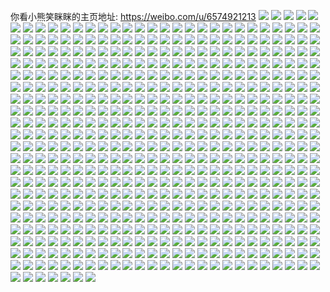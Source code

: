 你看小熊笑眯眯的主页地址: https://weibo.com/u/6574921213 
![](https://wx4.sinaimg.cn/mw2000/007aXHmlly1h9ios6ickrj30pq17cafs.jpg) 
![](https://wx4.sinaimg.cn/mw2000/007aXHmlly1h9ios61gdpj30p615mn27.jpg) 
![](https://wx4.sinaimg.cn/mw2000/007aXHmlly1h9ioso8ad9j30sg0sg119.jpg) 
![](https://wx4.sinaimg.cn/mw2000/007aXHmlly1h9iosog01ij30lc0r0wj7.jpg) 
![](https://wx4.sinaimg.cn/mw2000/007aXHmlly1h9ibv029nrj30zn0z1tp8.jpg) 
![](https://wx4.sinaimg.cn/mw2000/007aXHmlly1h9ibuzi1xuj30zn0z9183.jpg) 
![](https://wx4.sinaimg.cn/mw2000/007aXHmlly1h95zykny58j31400u0ti5.jpg) 
![](https://wx4.sinaimg.cn/mw2000/007aXHmlly1h95zylc5z3j31720u0gt4.jpg) 
![](https://wx4.sinaimg.cn/mw2000/007aXHmlly1h95zyjmnysj31400u0wlv.jpg) 
![](https://wx4.sinaimg.cn/mw2000/007aXHmlly1h95zym6pofj30u01midrf.jpg) 
![](https://wx4.sinaimg.cn/mw2000/007aXHmlly1h95zymo67tj30z20u0q7z.jpg) 
![](https://wx4.sinaimg.cn/mw2000/007aXHmlly1h95zzcb6j0j30u00tv79k.jpg) 
![](https://wx4.sinaimg.cn/mw2000/007aXHmlly1h9601nu5omj30u00q3n2r.jpg) 
![](https://wx4.sinaimg.cn/mw2000/007aXHmlly1h9601onui3j31400u0grf.jpg) 
![](https://wx4.sinaimg.cn/mw2000/007aXHmlly1h93oexvczpj30uq21jq8q.jpg) 
![](https://wx4.sinaimg.cn/mw2000/007aXHmlly1h93omd2robj30um1u4q9w.jpg) 
![](https://wx4.sinaimg.cn/mw2000/007aXHmlly1h93oey8jsoj30v11sp7ar.jpg) 
![](https://wx4.sinaimg.cn/mw2000/007aXHmlly1h93k9156kej30yl22uqlc.jpg) 
![](https://wx4.sinaimg.cn/mw2000/007aXHmlly1h93k91l0tcj30zo25617b.jpg) 
![](https://wx4.sinaimg.cn/mw2000/007aXHmlly1h93k90lfbdj30u01swtee.jpg) 
![](https://wx4.sinaimg.cn/mw2000/007aXHmlly1h918hlsirrj31z737kkjm.jpg) 
![](https://wx4.sinaimg.cn/mw2000/007aXHmlly1h918hwrf5xj325637kkjp.jpg) 
![](https://wx4.sinaimg.cn/mw2000/007aXHmlly1h918higvrsj32c0340x6p.jpg) 
![](https://wx4.sinaimg.cn/mw2000/007aXHmlly1h918kblq6lj30u0140dsm.jpg) 
![](https://wx4.sinaimg.cn/mw2000/007aXHmlly1h918immay9j31sw0u0gyk.jpg) 
![](https://wx4.sinaimg.cn/mw2000/007aXHmlly1h918kbxq4ej31sw0u011z.jpg) 
![](https://wx4.sinaimg.cn/mw2000/007aXHmlly1h918hpydykj30zo256hdu.jpg) 
![](https://wx4.sinaimg.cn/mw2000/007aXHmlly1h918hm6cpfj30zn0qkaft.jpg) 
![](https://wx4.sinaimg.cn/mw2000/007aXHmlly1h8yo2piu3hj30u00vjn3p.jpg) 
![](https://wx4.sinaimg.cn/mw2000/007aXHmlly1h8yo2osf6jj30u00u0q7f.jpg) 
![](https://wx4.sinaimg.cn/mw2000/007aXHmlly1h8xn39zq4kj30u01p1wkw.jpg) 
![](https://wx4.sinaimg.cn/mw2000/007aXHmlly1h8xn0r44r7j318237k7wh.jpg) 
![](https://wx4.sinaimg.cn/mw2000/007aXHmlly1h8xn0kfx0oj32by2byqv5.jpg) 
![](https://wx4.sinaimg.cn/mw2000/007aXHmlly1h8xn09e5afj32c0340qv8.jpg) 
![](https://wx4.sinaimg.cn/mw2000/007aXHmlly1h8xn0gwtarj33403401l6.jpg) 
![](https://wx4.sinaimg.cn/mw2000/007aXHmlly1h8xn216h2kj31400u0x4c.jpg) 
![](https://wx4.sinaimg.cn/mw2000/007aXHmlly1h8ud346n75j31sp36ce83.jpg) 
![](https://wx4.sinaimg.cn/mw2000/007aXHmlly1h8ucwzz3i5j32if2c0x6q.jpg) 
![](https://wx4.sinaimg.cn/mw2000/007aXHmlly1h8ucx0glhkj30j115htf7.jpg) 
![](https://wx4.sinaimg.cn/mw2000/007aXHmlly1h8ucww4mkfj320l1yykjl.jpg) 
![](https://wx4.sinaimg.cn/mw2000/007aXHmlly1h8ucwtzb1qj32c02gb4qq.jpg) 
![](https://wx4.sinaimg.cn/mw2000/007aXHmlly1h8ucx2eo15j31o916vhdu.jpg) 
![](https://wx4.sinaimg.cn/mw2000/007aXHmlly1h8ucx3mpr5j327u2iz7wi.jpg) 
![](https://wx4.sinaimg.cn/mw2000/007aXHmlly1h8ucx9yzorj32bz2bz4qr.jpg) 
![](https://wx4.sinaimg.cn/mw2000/007aXHmlly1h8ucx7dp1pj32am24v7wl.jpg) 
![](https://wx4.sinaimg.cn/mw2000/007aXHmlly1h8quqn7o2nj30v91phdi8.jpg) 
![](https://wx4.sinaimg.cn/mw2000/007aXHmlly1h8quqniyplj30uy1qk7as.jpg) 
![](https://wx4.sinaimg.cn/mw2000/007aXHmlly1h8inen46y3j32c0340u18.jpg) 
![](https://wx4.sinaimg.cn/mw2000/007aXHmlly1h8ineqx7hpj33402c07wm.jpg) 
![](https://wx4.sinaimg.cn/mw2000/007aXHmlly1h8inettu7ej32bx30oe85.jpg) 
![](https://wx4.sinaimg.cn/mw2000/007aXHmlly1h8ineuf4hkj30zn10n4ca.jpg) 
![](https://wx4.sinaimg.cn/mw2000/007aXHmlly1h8inf4fguej31m736cu0z.jpg) 
![](https://wx4.sinaimg.cn/mw2000/007aXHmlly1h8infcxb2jj31e836cqv8.jpg) 
![](https://wx4.sinaimg.cn/mw2000/007aXHmlly1h8infeg0toj32bz2fhb2a.jpg) 
![](https://wx4.sinaimg.cn/mw2000/007aXHmlly1h8inl3s9n2j31nx1wlnpd.jpg) 
![](https://wx4.sinaimg.cn/mw2000/007aXHmlly1h873vq4y4wj30u00yfgsh.jpg) 
![](https://wx4.sinaimg.cn/mw2000/007aXHmlly1h873vqjpx4j30u0140aff.jpg) 
![](https://wx4.sinaimg.cn/mw2000/007aXHmlly1h873vr3xncj31400u0dmo.jpg) 
![](https://wx4.sinaimg.cn/mw2000/007aXHmlly1h84wmrnjzej30s50tnwmt.jpg) 
![](https://wx4.sinaimg.cn/mw2000/007aXHmlly1h84wms7qn7j31o01o0wul.jpg) 
![](https://wx4.sinaimg.cn/mw2000/007aXHmlly1h84tu3mebgj316w36c4qp.jpg) 
![](https://wx4.sinaimg.cn/mw2000/007aXHmlly1h84sz3mmo6j333s1zskjn.jpg) 
![](https://wx4.sinaimg.cn/mw2000/007aXHmlly1h84tu4lh7bj31o0280x55.jpg) 
![](https://wx4.sinaimg.cn/mw2000/007aXHmlly1h84u9pf4mxj32c0346u11.jpg) 
![](https://wx4.sinaimg.cn/mw2000/007aXHmlly1h84u9t7pqmj32ky2bwhdw.jpg) 
![](https://wx4.sinaimg.cn/mw2000/007aXHmlly1h84u9udbo9j325t1fru0x.jpg) 
![](https://wx4.sinaimg.cn/mw2000/007aXHmlly1h84u9vff0qj31zs1ud7wi.jpg) 
![](https://wx4.sinaimg.cn/mw2000/007aXHmlly1h84u9x414pj32c0340kjn.jpg) 
![](https://wx4.sinaimg.cn/mw2000/007aXHmlly1h84ua3wkunj3340340u13.jpg) 
![](https://wx4.sinaimg.cn/mw2000/007aXHmlly1h806o9rtucj30u00z0aif.jpg) 
![](https://wx4.sinaimg.cn/mw2000/007aXHmlly1h806rjyv21j30u0164k6g.jpg) 
![](https://wx4.sinaimg.cn/mw2000/007aXHmlly1h8073uovayj31160u0af8.jpg) 
![](https://wx4.sinaimg.cn/mw2000/007aXHmlly1h807qtml7tj31400u0dog.jpg) 
![](https://wx4.sinaimg.cn/mw2000/007aXHmlly1h807rifr43j30u00udjyy.jpg) 
![](https://wx4.sinaimg.cn/mw2000/007aXHmlly1h7z4dygnw4j30u03r8b29.jpg) 
![](https://wx4.sinaimg.cn/mw2000/007aXHmlly1h7z4e0cnj8j30lc0sgn0c.jpg) 
![](https://wx4.sinaimg.cn/mw2000/007aXHmlly1h7ykxtog1gj30u011tjvc.jpg) 
![](https://wx4.sinaimg.cn/mw2000/007aXHmlly1h7ykxsdmkmj30u00woq5r.jpg) 
![](https://wx4.sinaimg.cn/mw2000/007aXHmlly1h7ykxt2z00j30u014lgqj.jpg) 
![](https://wx4.sinaimg.cn/mw2000/007aXHmlly1h7pos5eirhj32uu1wrqv5.jpg) 
![](https://wx4.sinaimg.cn/mw2000/007aXHmlly1h7pos4omk5j32t027mb2a.jpg) 
![](https://wx4.sinaimg.cn/mw2000/007aXHmlly1h7nn2fwm68j33402c0u0z.jpg) 
![](https://wx4.sinaimg.cn/mw2000/007aXHmlly1h7nmsbu0whj32bz1rse81.jpg) 
![](https://wx4.sinaimg.cn/mw2000/007aXHmlly1h7nmsecivfj330l251qv7.jpg) 
![](https://wx4.sinaimg.cn/mw2000/007aXHmlly1h7nmyory4tj30yp0u0n84.jpg) 
![](https://wx4.sinaimg.cn/mw2000/007aXHmlly1h7nmxjgnouj313z0r3dng.jpg) 
![](https://wx4.sinaimg.cn/mw2000/007aXHmlly1h7lyw8f4nkj30s20b8tbw.jpg) 
![](https://wx4.sinaimg.cn/mw2000/007aXHmlly1h7l5l7hxwdj30uk4mckjn.jpg) 
![](https://wx4.sinaimg.cn/mw2000/007aXHmlly1h7l5l0j2yuj30uk5t9u10.jpg) 
![](https://wx4.sinaimg.cn/mw2000/007aXHmlly1h7l5kqgpu4j30uk54s1l0.jpg) 
![](https://wx4.sinaimg.cn/mw2000/007aXHmlly1h7l5lp7k21j30uk3oge82.jpg) 
![](https://wx4.sinaimg.cn/mw2000/007aXHmlly1h7l5ltkv56j31ev36cx6p.jpg) 
![](https://wx4.sinaimg.cn/mw2000/007aXHmlly1h7l5lytrqej319k36cb2a.jpg) 
![](https://wx4.sinaimg.cn/mw2000/007aXHmlly1h7l5ljw219j30uk63de86.jpg) 
![](https://wx4.sinaimg.cn/mw2000/007aXHmlly1h7f2mhj5u6j32ds1sce81.jpg) 
![](https://wx4.sinaimg.cn/mw2000/007aXHmlly1h7f2e42450j30xc23c45g.jpg) 
![](https://wx4.sinaimg.cn/mw2000/007aXHmlly1h7f2eask47j30uk4eykc8.jpg) 
![](https://wx4.sinaimg.cn/mw2000/007aXHmlly1h7f2eg64kaj30uk3rstqz.jpg) 
![](https://wx4.sinaimg.cn/mw2000/007aXHmlly1h7f2ejs8o3j30xc343q8t.jpg) 
![](https://wx4.sinaimg.cn/mw2000/007aXHmlly1h7f2eo769wj30uk3smdoq.jpg) 
![](https://wx4.sinaimg.cn/mw2000/007aXHmlly1h7f2eqaa9hj315o1cpjuy.jpg) 
![](https://wx4.sinaimg.cn/mw2000/007aXHmlly1h7f2eucwlxj30xc37z43d.jpg) 
![](https://wx4.sinaimg.cn/mw2000/007aXHmlly1h7f2evr0uqj30u010r40m.jpg) 
![](https://wx4.sinaimg.cn/mw2000/007aXHmlly1h7f2euqxq4j30c809q3ze.jpg) 
![](https://wx4.sinaimg.cn/mw2000/007aXHmlly1h78khmwn9zj30rt11unhi.jpg) 
![](https://wx4.sinaimg.cn/mw2000/007aXHmlly1h78kh59tuij30rt27hhdt.jpg) 
![](https://wx4.sinaimg.cn/mw2000/007aXHmlly1h78kh9u4kzj30xc2eztpj.jpg) 
![](https://wx4.sinaimg.cn/mw2000/007aXHmlly1h78khexzdzj30uk44sjz9.jpg) 
![](https://wx4.sinaimg.cn/mw2000/007aXHmlly1h78khkex1tj30uk44otlu.jpg) 
![](https://wx4.sinaimg.cn/mw2000/007aXHmlly1h78khlrkyij30rt25f1kx.jpg) 
![](https://wx4.sinaimg.cn/mw2000/007aXHmlly1h78khngqjbj30rt1p5whs.jpg) 
![](https://wx4.sinaimg.cn/mw2000/007aXHmlly1h78kh5t3e3j30zk0ugdl6.jpg) 
![](https://wx4.sinaimg.cn/mw2000/007aXHmlly1h6wc6it17qj30wg0j647g.jpg) 
![](https://wx4.sinaimg.cn/mw2000/007aXHmlly1h6wc6jbdzhj31pu1pu1kx.jpg) 
![](https://wx4.sinaimg.cn/mw2000/007aXHmlly1h6wc6kee0qj32vf2riu0y.jpg) 
![](https://wx4.sinaimg.cn/mw2000/007aXHmlly1h6wc6lssa0j32xi2xix6q.jpg) 
![](https://wx4.sinaimg.cn/mw2000/007aXHmlly1h6wc6mygkqj32bz2nynpe.jpg) 
![](https://wx4.sinaimg.cn/mw2000/007aXHmlly1h6wc6nevepj31sp1s77kd.jpg) 
![](https://wx4.sinaimg.cn/mw2000/007aXHmlly1h6wc6nxsmij32c02cde81.jpg) 
![](https://wx4.sinaimg.cn/mw2000/007aXHmlly1h6wc6r8th0j334032o4qq.jpg) 
![](https://wx4.sinaimg.cn/mw2000/007aXHmlly1h6wc6rrn0cj31380zs145.jpg) 
![](https://wx4.sinaimg.cn/mw2000/007aXHmlly1h6wc6sq5m8j3340340npe.jpg) 
![](https://wx4.sinaimg.cn/mw2000/007aXHmlly1h6wc6tt7zyj30sg0jgwhr.jpg) 
![](https://wx4.sinaimg.cn/mw2000/007aXHmlly1h6wc6wshemj30u00mo14x.jpg) 
![](https://wx4.sinaimg.cn/mw2000/007aXHmlly1h6hggdw70hj316q0zk46o.jpg) 
![](https://wx4.sinaimg.cn/mw2000/007aXHmlly1h6hggebercj32151x7h3q.jpg) 
![](https://wx4.sinaimg.cn/mw2000/007aXHmlly1h6hggeqr7sj30wi0u1dmw.jpg) 
![](https://wx4.sinaimg.cn/mw2000/007aXHmlly1h6dyvqhmi9j30u011i45x.jpg) 
![](https://wx4.sinaimg.cn/mw2000/007aXHmlly1h6dyvqsnkaj30tr0uxdii.jpg) 
![](https://wx4.sinaimg.cn/mw2000/007aXHmlly1h6as9h180ej32c02c0e82.jpg) 
![](https://wx4.sinaimg.cn/mw2000/007aXHmlly1h6as9fi3haj31aj0zj19f.jpg) 
![](https://wx4.sinaimg.cn/mw2000/007aXHmlly1h6as9cx8xtj32c02c01ky.jpg) 
![](https://wx4.sinaimg.cn/mw2000/007aXHmlly1h62s0thlcxj30sg0nw74r.jpg) 
![](https://wx4.sinaimg.cn/mw2000/007aXHmlly1h62s0tv80oj30i50i5wl1.jpg) 
![](https://wx4.sinaimg.cn/mw2000/007aXHmlly1h62s0u5p7lj30lm0hqaaa.jpg) 
![](https://wx4.sinaimg.cn/mw2000/007aXHmlly1h62s0uh7a2j30jy0hrgon.jpg) 
![](https://wx4.sinaimg.cn/mw2000/007aXHmlly1h62s0t6iwlj30g10gaq3b.jpg) 
![](https://wx4.sinaimg.cn/mw2000/007aXHmlly1h62s0uwbuvj30l30i3aa8.jpg) 
![](https://wx4.sinaimg.cn/mw2000/007aXHmlly1h61uuj1ux0j30wi0howqs.jpg) 
![](https://wx4.sinaimg.cn/mw2000/007aXHmlly1h61uundr23j32c0340b2b.jpg) 
![](https://wx4.sinaimg.cn/mw2000/007aXHmlly1h61uuq6n5yj33402c0x6q.jpg) 
![](https://wx4.sinaimg.cn/mw2000/007aXHmlly1h61uus6b0uj32c02c0x6p.jpg) 
![](https://wx4.sinaimg.cn/mw2000/007aXHmlly1h61uy0qhysj30u0140dga.jpg) 
![](https://wx4.sinaimg.cn/mw2000/007aXHmlly1h61uuwfhg4j32uv1xbnpf.jpg) 
![](https://wx4.sinaimg.cn/mw2000/007aXHmlly1h61uv2g823j32c02c0x6r.jpg) 
![](https://wx4.sinaimg.cn/mw2000/007aXHmlly1h61uwfx0udj30ts0u2jrz.jpg) 
![](https://wx4.sinaimg.cn/mw2000/007aXHmlly1h61uucz3lij32c02c0e84.jpg) 
![](https://wx4.sinaimg.cn/mw2000/007aXHmlly1h61uwe8cfej32c02c0e84.jpg) 
![](https://wx4.sinaimg.cn/mw2000/007aXHmlly1h61uv99sikj32c02c0u0x.jpg) 
![](https://wx4.sinaimg.cn/mw2000/007aXHmlly1h5tmmwq5vrj33402cue85.jpg) 
![](https://wx4.sinaimg.cn/mw2000/007aXHmlly1h5tmmmwoxxj334033wu0z.jpg) 
![](https://wx4.sinaimg.cn/mw2000/007aXHmlly1h5tmnjk45qj30u01sxqed.jpg) 
![](https://wx4.sinaimg.cn/mw2000/007aXHmlly1h5tmmjwjyhj32c0340b2b.jpg) 
![](https://wx4.sinaimg.cn/mw2000/007aXHmlly1h5tmnfs0w6j31y623me81.jpg) 
![](https://wx4.sinaimg.cn/mw2000/007aXHmlly1h5tmng7ikzj30to0rc463.jpg) 
![](https://wx4.sinaimg.cn/mw2000/007aXHmlly1h5tmokdp2ij32c02c07wi.jpg) 
![](https://wx4.sinaimg.cn/mw2000/007aXHmlly1h5tmoita9aj327z2a1npd.jpg) 
![](https://wx4.sinaimg.cn/mw2000/007aXHmlly1h5tmol3sfhj31ul1jd1kx.jpg) 
![](https://wx4.sinaimg.cn/mw2000/007aXHmlly1h5sn1bhmguj32ej2b6npd.jpg) 
![](https://wx4.sinaimg.cn/mw2000/007aXHmlly1h5sn1hm3mbj31si1wc7wh.jpg) 
![](https://wx4.sinaimg.cn/mw2000/007aXHmlly1h5sn1uemfwj32kv2da4qq.jpg) 
![](https://wx4.sinaimg.cn/mw2000/007aXHmlly1h5sn1wfoznj31en1ggkaz.jpg) 
![](https://wx4.sinaimg.cn/mw2000/007aXHmlly1h5qq9bli21j30sg0mn126.jpg) 
![](https://wx4.sinaimg.cn/mw2000/007aXHmlly1h5qq9eg78bj335s2dckjn.jpg) 
![](https://wx4.sinaimg.cn/mw2000/007aXHmlly1h5qq9h6eqqj335s2dc4qs.jpg) 
![](https://wx4.sinaimg.cn/mw2000/007aXHmlly1h5qq9jvk5zj335s2dax6r.jpg) 
![](https://wx4.sinaimg.cn/mw2000/007aXHmlly1h5qq9lw3lbj32o324zkjm.jpg) 
![](https://wx4.sinaimg.cn/mw2000/007aXHmlly1h5qq9mrvxmj30u00nlk3r.jpg) 
![](https://wx4.sinaimg.cn/mw2000/007aXHmlly1h5nvj8pxepj30u00u0113.jpg) 
![](https://wx4.sinaimg.cn/mw2000/007aXHmlly1h5nvj9mhzyj30u00u0tjj.jpg) 
![](https://wx4.sinaimg.cn/mw2000/007aXHmlly1h5nvjaz9uuj30u00u0n7i.jpg) 
![](https://wx4.sinaimg.cn/mw2000/007aXHmlly1h5nvjbqjvxj30u00u048s.jpg) 
![](https://wx4.sinaimg.cn/mw2000/007aXHmlly1h5nvjczfevj30u00ysk3h.jpg) 
![](https://wx4.sinaimg.cn/mw2000/007aXHmlly1h5nvjdwhbej30u00u0gux.jpg) 
![](https://wx4.sinaimg.cn/mw2000/007aXHmlly1h5nvjeyjblj30u010wdqz.jpg) 
![](https://wx4.sinaimg.cn/mw2000/007aXHmlly1h5nvk1few3j30u00u00zc.jpg) 
![](https://wx4.sinaimg.cn/mw2000/007aXHmlly1h5nvl3eptyj30tu0s2jzg.jpg) 
![](https://wx4.sinaimg.cn/mw2000/007aXHmlly1h5lnk5nkn2j31400u0k55.jpg) 
![](https://wx4.sinaimg.cn/mw2000/007aXHmlly1h5lnk6b6kfj30u013i45n.jpg) 
![](https://wx4.sinaimg.cn/mw2000/007aXHmlly1h5lnk614snj30u00u042p.jpg) 
![](https://wx4.sinaimg.cn/mw2000/007aXHmlly1h5lnk510h2j30u00u0gs8.jpg) 
![](https://wx4.sinaimg.cn/mw2000/007aXHmlly1h5lnk6w8pcj30u012cn3i.jpg) 
![](https://wx4.sinaimg.cn/mw2000/007aXHmlly1h5lnk5b6rqj31550u0q76.jpg) 
![](https://wx4.sinaimg.cn/mw2000/007aXHmlly1h5lnk8cdzjj30u00u0jue.jpg) 
![](https://wx4.sinaimg.cn/mw2000/007aXHmlly1h5lnnvrrekj30u00x6wl5.jpg) 
![](https://wx4.sinaimg.cn/mw2000/007aXHmlly1h5lnnw200fj30u00u0te1.jpg) 
![](https://wx4.sinaimg.cn/mw2000/007aXHmlly1h5ioncawm4j316o1b7nia.jpg) 
![](https://wx4.sinaimg.cn/mw2000/007aXHmlly1h50krkxfy9j30u00u0n0v.jpg) 
![](https://wx4.sinaimg.cn/mw2000/007aXHmlly1h50krkbj4ij30u00u045e.jpg) 
![](https://wx4.sinaimg.cn/mw2000/007aXHmlly1h50krjk4vcj30u00u0wma.jpg) 
![](https://wx4.sinaimg.cn/mw2000/007aXHmlly1h4tj7zbfazj30u01407ct.jpg) 
![](https://wx4.sinaimg.cn/mw2000/007aXHmlly1h4tj7wym54j30u0140497.jpg) 
![](https://wx4.sinaimg.cn/mw2000/007aXHmlly1h4tj7xm46yj31910u0150.jpg) 
![](https://wx4.sinaimg.cn/mw2000/007aXHmlly1h4tj7xwmwgj30u00v846n.jpg) 
![](https://wx4.sinaimg.cn/mw2000/007aXHmlly1h4tj7y64ydj30u00u0wj4.jpg) 
![](https://wx4.sinaimg.cn/mw2000/007aXHmlly1h4tj7yir1uj30u013y45b.jpg) 
![](https://wx4.sinaimg.cn/mw2000/007aXHmlly1h4tj7yy11kj30u00u00ye.jpg) 
![](https://wx4.sinaimg.cn/mw2000/007aXHmlly1h4tj806vnhj30u00u043f.jpg) 
![](https://wx4.sinaimg.cn/mw2000/007aXHmlly1h4aap0r3vsj33402c04qr.jpg) 
![](https://wx4.sinaimg.cn/mw2000/007aXHmlly1h4aaoobyz6j33402c0e82.jpg) 
![](https://wx4.sinaimg.cn/mw2000/007aXHmlly1h4aaoqhbtnj32c02x07wj.jpg) 
![](https://wx4.sinaimg.cn/mw2000/007aXHmlly1h4aaot8oh9j3340340x6r.jpg) 
![](https://wx4.sinaimg.cn/mw2000/007aXHmlly1h4aapgtdzmj33402c0npd.jpg) 
![](https://wx4.sinaimg.cn/mw2000/007aXHmlly1h4aapfqtzhj32c02c0kjm.jpg) 
![](https://wx4.sinaimg.cn/mw2000/007aXHmlly1h4aap41k5dj32dc35s7wj.jpg) 
![](https://wx4.sinaimg.cn/mw2000/007aXHmlly1h4aapci0zoj32iw2buu10.jpg) 
![](https://wx4.sinaimg.cn/mw2000/007aXHmlly1h45i47srl0j33402c01l0.jpg) 
![](https://wx4.sinaimg.cn/mw2000/007aXHmlly1h45i7i1wclj32801o0qv5.jpg) 
![](https://wx4.sinaimg.cn/mw2000/007aXHmlly1h40ggnrs8fj33402c0x6p.jpg) 
![](https://wx4.sinaimg.cn/mw2000/007aXHmlly1h40ggp2fusj32ko1umb29.jpg) 
![](https://wx4.sinaimg.cn/mw2000/007aXHmlly1h40ggm6wljj33402c07wi.jpg) 
![](https://wx4.sinaimg.cn/mw2000/007aXHmlly1h40gh3oq6qj310l0tx16m.jpg) 
![](https://wx4.sinaimg.cn/mw2000/007aXHmlly1h3xarxq2ccj32bp2c0u0y.jpg) 
![](https://wx4.sinaimg.cn/mw2000/007aXHmlly1h3xas00s53j33402c0kjl.jpg) 
![](https://wx4.sinaimg.cn/mw2000/007aXHmlly1h3xas0taoqj31951dlkd0.jpg) 
![](https://wx4.sinaimg.cn/mw2000/007aXHmlly1h3lbvfdotlj30uk6gvu0y.jpg) 
![](https://wx4.sinaimg.cn/mw2000/007aXHmlly1h3lbvjrm2bj30uk3z51ky.jpg) 
![](https://wx4.sinaimg.cn/mw2000/007aXHmlly1h3hb9iu2fej32br2wae83.jpg) 
![](https://wx4.sinaimg.cn/mw2000/007aXHmlly1h3hb9k978kj33402c0x6p.jpg) 
![](https://wx4.sinaimg.cn/mw2000/007aXHmlly1h3hb9tesxrj33402c0hdv.jpg) 
![](https://wx4.sinaimg.cn/mw2000/007aXHmlly1h3fxq4msyzj333z2bzhdu.jpg) 
![](https://wx4.sinaimg.cn/mw2000/007aXHmlly1h3fxq58auaj30wa0hn43b.jpg) 
![](https://wx4.sinaimg.cn/mw2000/007aXHmlly1h3b4qhtgtnj33402c07wj.jpg) 
![](https://wx4.sinaimg.cn/mw2000/007aXHmlly1h3b4r245pcj32801o0x6p.jpg) 
![](https://wx4.sinaimg.cn/mw2000/007aXHmlly1h3b4qjkibzj31ny27ye81.jpg) 
![](https://wx4.sinaimg.cn/mw2000/007aXHmlly1h3b4qyyt5vj310v0pf1br.jpg) 
![](https://wx4.sinaimg.cn/mw2000/007aXHmlly1h2w54efi2hj329l2hy1ky.jpg) 
![](https://wx4.sinaimg.cn/mw2000/007aXHmlly1h2w54sdwk6j335s23ukjn.jpg) 
![](https://wx4.sinaimg.cn/mw2000/007aXHmlly1h2u8takli0j30u01t04aa.jpg) 
![](https://wx4.sinaimg.cn/mw2000/007aXHmlly1h2u8tayj2qj31910u0tjd.jpg) 
![](https://wx4.sinaimg.cn/mw2000/007aXHmlly1h2u8t7szp9j319h0u07d9.jpg) 
![](https://wx4.sinaimg.cn/mw2000/007aXHmlly1h2u8t7ghntj31400u0dqv.jpg) 
![](https://wx4.sinaimg.cn/mw2000/007aXHmlly1h2u8t89jdcj30xk0u0k05.jpg) 
![](https://wx4.sinaimg.cn/mw2000/007aXHmlly1h2u8t90gcvj30u00zlk07.jpg) 
![](https://wx4.sinaimg.cn/mw2000/007aXHmlly1h2u8t8o70pj30u00z7k0t.jpg) 
![](https://wx4.sinaimg.cn/mw2000/007aXHmlly1h2u8t9kxz0j30u014010t.jpg) 
![](https://wx4.sinaimg.cn/mw2000/007aXHmlly1h2u8ta9etlj314r0u0guu.jpg) 
![](https://wx4.sinaimg.cn/mw2000/007aXHmlly1h2t2mjo54zj30u0140aej.jpg) 
![](https://wx4.sinaimg.cn/mw2000/007aXHmlly1h2qi99merdj31900u00x5.jpg) 
![](https://wx4.sinaimg.cn/mw2000/007aXHmlly1h2qi99cwncj31900u0tcy.jpg) 
![](https://wx4.sinaimg.cn/mw2000/007aXHmlly1h2qi806dkfj31910u0wl7.jpg) 
![](https://wx4.sinaimg.cn/mw2000/007aXHmlly1h2qi812dytj31910u0gsj.jpg) 
![](https://wx4.sinaimg.cn/mw2000/007aXHmlly1h2qi7zj5xmj31910u045q.jpg) 
![](https://wx4.sinaimg.cn/mw2000/007aXHmlly1h2qi82gzf2j31910u0wn9.jpg) 
![](https://wx4.sinaimg.cn/mw2000/007aXHmlly1h2qi8312dcj31910u07c1.jpg) 
![](https://wx4.sinaimg.cn/mw2000/007aXHmlly1h2p27f5l1mj30u01sxwqn.jpg) 
![](https://wx4.sinaimg.cn/mw2000/007aXHmlly1h2p1un9kdxj31910u0wjf.jpg) 
![](https://wx4.sinaimg.cn/mw2000/007aXHmlly1h2p1unoc7kj31910u0795.jpg) 
![](https://wx4.sinaimg.cn/mw2000/007aXHmlly1h2p1uo2hf6j31910u0zp9.jpg) 
![](https://wx4.sinaimg.cn/mw2000/007aXHmlly1h2p1uqio4nj31910u0aku.jpg) 
![](https://wx4.sinaimg.cn/mw2000/007aXHmlly1h2p1umdi5xj31910u0k4v.jpg) 
![](https://wx4.sinaimg.cn/mw2000/007aXHmlly1h2p1umwo0yj31910u0wq5.jpg) 
![](https://wx4.sinaimg.cn/mw2000/007aXHmlly1h2p1upnatjj31jx0u013b.jpg) 
![](https://wx4.sinaimg.cn/mw2000/007aXHmlly1h2ojfuqzx3j30pq13r7a9.jpg) 
![](https://wx4.sinaimg.cn/mw2000/007aXHmlly1h2n4wffz5sj31910u0n4n.jpg) 
![](https://wx4.sinaimg.cn/mw2000/007aXHmlly1h2n4wg7fotj31910u0qhg.jpg) 
![](https://wx4.sinaimg.cn/mw2000/007aXHmlly1h2n4wgqgp9j31400u0wqt.jpg) 
![](https://wx4.sinaimg.cn/mw2000/007aXHmlly1h2n4wh2oelj31910u0afs.jpg) 
![](https://wx4.sinaimg.cn/mw2000/007aXHmlly1h2n4whfy6cj31910u0tgf.jpg) 
![](https://wx4.sinaimg.cn/mw2000/007aXHmlly1h2mov58camj31910u0ak6.jpg) 
![](https://wx4.sinaimg.cn/mw2000/007aXHmlly1h2mot68k4rj30u00w3q8c.jpg) 
![](https://wx4.sinaimg.cn/mw2000/007aXHmlly1h2mot79h10j31910u0ti6.jpg) 
![](https://wx4.sinaimg.cn/mw2000/007aXHmlly1h2mot7p342j31400u0agx.jpg) 
![](https://wx4.sinaimg.cn/mw2000/007aXHmlly1h2mot8w9ltj31900u0jyt.jpg) 
![](https://wx4.sinaimg.cn/mw2000/007aXHmlly1h2ljhursrxj30xy0u0tei.jpg) 
![](https://wx4.sinaimg.cn/mw2000/007aXHmlly1h2knpd95wbj30u057jnpd.jpg) 
![](https://wx4.sinaimg.cn/mw2000/007aXHmlly1h2knpfl2v3j30u05spnpd.jpg) 
![](https://wx4.sinaimg.cn/mw2000/007aXHmlly1h2knpash1dj30u03rtqr9.jpg) 
![](https://wx4.sinaimg.cn/mw2000/007aXHmlly1h2knphekfxj30u05cje81.jpg) 
![](https://wx4.sinaimg.cn/mw2000/007aXHmlly1h2knpj7y6xj30u0641hdt.jpg) 
![](https://wx4.sinaimg.cn/mw2000/007aXHmlly1h2emn00k1pj30u053ohdt.jpg) 
![](https://wx4.sinaimg.cn/mw2000/007aXHmlly1h2emmuyh4xj30u036oaz4.jpg) 
![](https://wx4.sinaimg.cn/mw2000/007aXHmlly1h2emn40m9mj30u01tf47t.jpg) 
![](https://wx4.sinaimg.cn/mw2000/007aXHmlly1h2emn1tn1vj30u06g9x6p.jpg) 
![](https://wx4.sinaimg.cn/mw2000/007aXHmlly1h2emmtw53ej30u04ditym.jpg) 
![](https://wx4.sinaimg.cn/mw2000/007aXHmlly1h2emmwd816j30u071w7wi.jpg) 
![](https://wx4.sinaimg.cn/mw2000/007aXHmlly1h2emmxq97bj30u0466b29.jpg) 
![](https://wx4.sinaimg.cn/mw2000/007aXHmlly1h2emn354daj30u05u1x6p.jpg) 
![](https://wx4.sinaimg.cn/mw2000/007aXHmlly1h2emmqutbuj30u05cj1ky.jpg) 
![](https://wx4.sinaimg.cn/mw2000/007aXHmlly1h2emmsp83pj30u066jb2a.jpg) 
![](https://wx4.sinaimg.cn/mw2000/007aXHmlly1h294z1ij8yj31fv0u0aer.jpg) 
![](https://wx4.sinaimg.cn/mw2000/007aXHmlly1h294z1qrvgj30vs0u0ade.jpg) 
![](https://wx4.sinaimg.cn/mw2000/007aXHmlly1h294z20av7j30fa0fujso.jpg) 
![](https://wx4.sinaimg.cn/mw2000/007aXHmlly1h294z407zlj30u0140gtu.jpg) 
![](https://wx4.sinaimg.cn/mw2000/007aXHmlly1h2952lckosj30f70fmaaz.jpg) 
![](https://wx4.sinaimg.cn/mw2000/007aXHmlly1h24tkjzdbej30u00u046e.jpg) 
![](https://wx4.sinaimg.cn/mw2000/007aXHmlly1h24topowq3j31400u0ajp.jpg) 
![](https://wx4.sinaimg.cn/mw2000/007aXHmlly1h24tnblksvj30u00u0k16.jpg) 
![](https://wx4.sinaimg.cn/mw2000/007aXHmlly1h24tnaohh7j31400u0n5t.jpg) 
![](https://wx4.sinaimg.cn/mw2000/007aXHmlly1h24tstlzn6j31400u0qd0.jpg) 
![](https://wx4.sinaimg.cn/mw2000/007aXHmlly1h24toq7otvj30u00u0jxa.jpg) 
![](https://wx4.sinaimg.cn/mw2000/007aXHmlly1h1rqsvh6bxj30u0140dm8.jpg) 
![](https://wx4.sinaimg.cn/mw2000/007aXHmlly1h1rq8n0lk3j30u01h712u.jpg) 
![](https://wx4.sinaimg.cn/mw2000/007aXHmlly1h1rq8pgoy3j31hc0u0ahx.jpg) 
![](https://wx4.sinaimg.cn/mw2000/007aXHmlly1h1rq8ns5zrj30mj14142u.jpg) 
![](https://wx4.sinaimg.cn/mw2000/007aXHmlly1h1rq8q5a3rj30u01407b8.jpg) 
![](https://wx4.sinaimg.cn/mw2000/007aXHmlly1h1rq8lpod4j31400u0n4q.jpg) 
![](https://wx4.sinaimg.cn/mw2000/007aXHmlly1h1rf8b1580j30u0140qco.jpg) 
![](https://wx4.sinaimg.cn/mw2000/007aXHmlly1h1l7tvl8ykj30wi0lu79a.jpg) 
![](https://wx4.sinaimg.cn/mw2000/007aXHmlly1h1l7tw6yvoj30sg0j3gq0.jpg) 
![](https://wx4.sinaimg.cn/mw2000/007aXHmlly1h1kyslpe5fj32c0340x6s.jpg) 
![](https://wx4.sinaimg.cn/mw2000/007aXHmlly1h1kysrjf0ij33402c01kz.jpg) 
![](https://wx4.sinaimg.cn/mw2000/007aXHmlly1h1f41q7b0ej30ih045wfn.jpg) 
![](https://wx4.sinaimg.cn/mw2000/007aXHmlly1h0yyv1l72fj32801o04qs.jpg) 
![](https://wx4.sinaimg.cn/mw2000/007aXHmlly1h0yyv2fnrbj33402c04qq.jpg) 
![](https://wx4.sinaimg.cn/mw2000/007aXHmlly1h0yyv3ujn1j33403407wi.jpg) 
![](https://wx4.sinaimg.cn/mw2000/007aXHmlly1h0yyv5c876j32dc35s4qr.jpg) 
![](https://wx4.sinaimg.cn/mw2000/007aXHmlly1h0yyuxw0pzj33402c04qu.jpg) 
![](https://wx4.sinaimg.cn/mw2000/007aXHmlly1h0ok6zv9wcj31400u0jz4.jpg) 
![](https://wx4.sinaimg.cn/mw2000/007aXHmlly1h0ok7742ljj31400u0qe3.jpg) 
![](https://wx4.sinaimg.cn/mw2000/007aXHmlly1h0gfgr3yblj30uw113qfj.jpg) 
![](https://wx4.sinaimg.cn/mw2000/007aXHmlly1h0gfgrivsuj30wi0ykn5v.jpg) 
![](https://wx4.sinaimg.cn/mw2000/007aXHmlly1h0gfgs7hskj30wi12rtew.jpg) 
![](https://wx4.sinaimg.cn/mw2000/007aXHmlly1h0gfgq3tpcj30wi12ygxo.jpg) 
![](https://wx4.sinaimg.cn/mw2000/007aXHmlly1h0gfgsl1awj30wi13rqf6.jpg) 
![](https://wx4.sinaimg.cn/mw2000/007aXHmlly1h0gfdgf9z5j32sb1kk7wj.jpg) 
![](https://wx4.sinaimg.cn/mw2000/007aXHmlly1gzwygxygh1j30wi113tg7.jpg) 
![](https://wx4.sinaimg.cn/mw2000/007aXHmlly1gy3t3xqtw6j32c0340qv6.jpg) 
![](https://wx4.sinaimg.cn/mw2000/007aXHmlly1gxzb55u0dij30u00fiq4g.jpg) 
![](https://wx4.sinaimg.cn/mw2000/007aXHmlly1gxa5v9wm0jj31400u0k3v.jpg) 
![](https://wx4.sinaimg.cn/mw2000/007aXHmlly1gxa5vat2b9j31260qxn50.jpg) 
![](https://wx4.sinaimg.cn/mw2000/007aXHmlly1gxa5vc18foj30u0166do3.jpg) 
![](https://wx4.sinaimg.cn/mw2000/007aXHmlly1gxa5vczue5j31400u07g2.jpg) 
![](https://wx4.sinaimg.cn/mw2000/007aXHmlly1gxa5v7dlrgj30u0140n6u.jpg) 
![](https://wx4.sinaimg.cn/mw2000/007aXHmlly1gxa5vfbwh6j31400u0wq8.jpg) 
![](https://wx4.sinaimg.cn/mw2000/007aXHmlly1gxa5vg22q3j30vi0u0agw.jpg) 
![](https://wx4.sinaimg.cn/mw2000/007aXHmlly1gxa5vibr1lj30u0140gu9.jpg) 
![](https://wx4.sinaimg.cn/mw2000/007aXHmlly1gxa5yffms8j30u01407av.jpg) 
![](https://wx4.sinaimg.cn/mw2000/007aXHmlly1gxa5yn9ch7j30u05m7kjl.jpg) 
![](https://wx4.sinaimg.cn/mw2000/007aXHmlly1gxa5ypqrmhj30u036e1i6.jpg) 
![](https://wx4.sinaimg.cn/mw2000/007aXHmlly1gx2a1fk5clj30u0140th6.jpg) 
![](https://wx4.sinaimg.cn/mw2000/007aXHmlly1gx2a1eunp9j31400u0alg.jpg) 
![](https://wx4.sinaimg.cn/mw2000/007aXHmlly1gx2a881yd6j31400u0woh.jpg) 
![](https://wx4.sinaimg.cn/mw2000/007aXHmlly1gx2a8a1u4ej31400u0dqt.jpg) 
![](https://wx4.sinaimg.cn/mw2000/007aXHmlly1gx2a8b133xj30u014079i.jpg) 
![](https://wx4.sinaimg.cn/mw2000/007aXHmlly1gx2a8pdh90j31400u0dnv.jpg) 
![](https://wx4.sinaimg.cn/mw2000/007aXHmlly1gx2a8byvhaj30u0140dss.jpg) 
![](https://wx4.sinaimg.cn/mw2000/007aXHmlly1gx2a8clyprj30u0140n7h.jpg) 
![](https://wx4.sinaimg.cn/mw2000/007aXHmlly1gx2a8d07mtj31400u0wod.jpg) 
![](https://wx4.sinaimg.cn/mw2000/007aXHmlly1gx2a8dlpa8j31400u011j.jpg) 
![](https://wx4.sinaimg.cn/mw2000/007aXHmlly1gx2a8e4nuyj31400u049h.jpg) 
![](https://wx4.sinaimg.cn/mw2000/007aXHmlly1gx2a8otsaij31400u0dqw.jpg) 
![](https://wx4.sinaimg.cn/mw2000/007aXHmlly1gx2a8ep5u7j31400u07h0.jpg) 
![](https://wx4.sinaimg.cn/mw2000/007aXHmlly1gx2a8f6m7kj31400u0474.jpg) 
![](https://wx4.sinaimg.cn/mw2000/007aXHmlly1gx2a8fpgg5j31400u0dpg.jpg) 
![](https://wx4.sinaimg.cn/mw2000/007aXHmlly1gx2aaimbilj30u00u0dnb.jpg) 
![](https://wx4.sinaimg.cn/mw2000/007aXHmlly1gx2aaj8527j31400u07ft.jpg) 
![](https://wx4.sinaimg.cn/mw2000/007aXHmlly1gx2aajxy5oj31400u014a.jpg) 
![](https://wx4.sinaimg.cn/mw2000/007aXHmlly1gw9rf6qm6cj30ur0u0jwd.jpg) 
![](https://wx4.sinaimg.cn/mw2000/007aXHmlly1gw9rdrli7qj31400u0aha.jpg) 
![](https://wx4.sinaimg.cn/mw2000/007aXHmlly1gw8s8f9df5j30kw11pgq8.jpg) 
![](https://wx4.sinaimg.cn/mw2000/007aXHmlly1gw8s8c90swj31a80u0ncu.jpg) 
![](https://wx4.sinaimg.cn/mw2000/007aXHmlly1gw8s8biq6uj30m7155gpy.jpg) 
![](https://wx4.sinaimg.cn/mw2000/007aXHmlly1gw8s89rsp0j30u0140thf.jpg) 
![](https://wx4.sinaimg.cn/mw2000/007aXHmlly1gw8s8b6iwkj31400u014b.jpg) 
![](https://wx4.sinaimg.cn/mw2000/007aXHmlly1gw8s8dd2j2j31400u0dn7.jpg) 
![](https://wx4.sinaimg.cn/mw2000/007aXHmlly1gw8s8dvu6gj31210u0gub.jpg) 
![](https://wx4.sinaimg.cn/mw2000/007aXHmlly1gw9re3b1itj31400u0gs1.jpg) 
![](https://wx4.sinaimg.cn/mw2000/007aXHmlly1gw9rf79el5j31400u0n59.jpg) 
![](https://wx4.sinaimg.cn/mw2000/007aXHmlly1gw8s8eo8w7j30u014018v.jpg) 
![](https://wx4.sinaimg.cn/mw2000/007aXHmlly1gvrjncfgn0j61o0280npd02.jpg) 
![](https://wx4.sinaimg.cn/mw2000/007aXHmlly1gvrjne97v2j62c03401ky02.jpg) 
![](https://wx4.sinaimg.cn/mw2000/007aXHmlly1gvrjnacjsoj60we16k7ev02.jpg) 
![](https://wx4.sinaimg.cn/mw2000/007aXHmlly1gvrj7rs9epj63402c0npg02.jpg) 
![](https://wx4.sinaimg.cn/mw2000/007aXHmlly1gvrj77y9dxj62c0340x6p02.jpg) 
![](https://wx4.sinaimg.cn/mw2000/007aXHmlly1gvrj7c6c0bj62c0340e8302.jpg) 
![](https://wx4.sinaimg.cn/mw2000/007aXHmlly1gvrj7dsbiwj63402c0b2a02.jpg) 
![](https://wx4.sinaimg.cn/mw2000/007aXHmlly1gvrj7otohuj62c128q7wi02.jpg) 
![](https://wx4.sinaimg.cn/mw2000/007aXHmlly1gvrj7hca6ej63402c0qv802.jpg) 
![](https://wx4.sinaimg.cn/mw2000/007aXHmlly1gvrj7k7guyj63402c0hdv02.jpg) 
![](https://wx4.sinaimg.cn/mw2000/007aXHmlly1gvrj7n07g5j63402c0e8202.jpg) 
![](https://wx4.sinaimg.cn/mw2000/007aXHmlly1gvrj8d6szej62c03404qq02.jpg) 
![](https://wx4.sinaimg.cn/mw2000/007aXHmlly1gvrj8b2urnj63402c0qv702.jpg) 
![](https://wx4.sinaimg.cn/mw2000/007aXHmlly1gvp4r8w957j61sc2ds4qq02.jpg) 
![](https://wx4.sinaimg.cn/mw2000/007aXHmlly1gvp4raj9tnj61sc2ds1ky02.jpg) 
![](https://wx4.sinaimg.cn/mw2000/007aXHmlly1gvkaxtodjjj62c03407wj02.jpg) 
![](https://wx4.sinaimg.cn/mw2000/007aXHmlly1gvkaxx3gjpj63402c0e8302.jpg) 
![](https://wx4.sinaimg.cn/mw2000/007aXHmlly1gvkaxzkhwcj63402c0npe02.jpg) 
![](https://wx4.sinaimg.cn/mw2000/007aXHmlly1gvipz3ng45j33402c0x6q.jpg) 
![](https://wx4.sinaimg.cn/mw2000/007aXHmlly1gvipz756u8j33402c0u0y.jpg) 
![](https://wx4.sinaimg.cn/mw2000/007aXHmlly1gvipzbfzygj63402c04qr02.jpg) 
![](https://wx4.sinaimg.cn/mw2000/007aXHmlly1gvg12d7c7oj62c0340qv602.jpg) 
![](https://wx4.sinaimg.cn/mw2000/007aXHmlly1gvg122jimoj63402c0hdu02.jpg) 
![](https://wx4.sinaimg.cn/mw2000/007aXHmlly1gvek141ve5j61kl2c0k4w02.jpg) 
![](https://wx4.sinaimg.cn/mw2000/007aXHmlly1gvchp4xpvdj62c0340u0y02.jpg) 
![](https://wx4.sinaimg.cn/mw2000/007aXHmlly1gvchb1tvykj62c0340kjm02.jpg) 
![](https://wx4.sinaimg.cn/mw2000/007aXHmlly1gvchb6meolj62c0340b2d02.jpg) 
![](https://wx4.sinaimg.cn/mw2000/007aXHmlly1gvchb757m8j611w0qc79q02.jpg) 
![](https://wx4.sinaimg.cn/mw2000/007aXHmlly1gvchb7g1jsj60wi1d442602.jpg) 
![](https://wx4.sinaimg.cn/mw2000/007aXHmlly1gvchb7uxn2j60ku0rsq6702.jpg) 
![](https://wx4.sinaimg.cn/mw2000/007aXHmlly1gvchb871ubj60ku0rsq6602.jpg) 
![](https://wx4.sinaimg.cn/mw2000/007aXHmlly1gvchb9we91j62c03401ky02.jpg) 
![](https://wx4.sinaimg.cn/mw2000/007aXHmlly1gvchbe18mnj63402c07wl02.jpg) 
![](https://wx4.sinaimg.cn/mw2000/007aXHmlly1gvchbh80p3j63402c07wj02.jpg) 
![](https://wx4.sinaimg.cn/mw2000/007aXHmlly1gvchh2bwevj62c0340npf02.jpg) 
![](https://wx4.sinaimg.cn/mw2000/007aXHmlly1gvchh4ftbbj62c0340e8202.jpg) 
![](https://wx4.sinaimg.cn/mw2000/007aXHmlly1gvchh7072aj63402c0x6q02.jpg) 
![](https://wx4.sinaimg.cn/mw2000/007aXHmlly1gvchhaj19ej60tu13uk7802.jpg) 
![](https://wx4.sinaimg.cn/mw2000/007aXHmlly1gvchhcjo2dj63402c04qr02.jpg) 
![](https://wx4.sinaimg.cn/mw2000/007aXHmlly1gvchhekq8qj62c0340u0x02.jpg) 
![](https://wx4.sinaimg.cn/mw2000/007aXHmlly1gvchgyhd5uj63402c0u0y02.jpg) 
![](https://wx4.sinaimg.cn/mw2000/007aXHmlly1gvchh9gwu2j62c0340kjl02.jpg) 
![](https://wx4.sinaimg.cn/mw2000/007aXHmlly1gvb5gd79nij63402c0u0z02.jpg) 
![](https://wx4.sinaimg.cn/mw2000/007aXHmlly1gv93gkatzjj60u01sx7fc02.jpg) 
![](https://wx4.sinaimg.cn/mw2000/007aXHmlly1gv934aqgjlj60u01sx7dy02.jpg) 
![](https://wx4.sinaimg.cn/mw2000/007aXHmlly1gv2ec7cxpaj30wi1yc7ph.jpg) 
![](https://wx4.sinaimg.cn/mw2000/007aXHmlly1gv0sn4ogzfj60wi10mac602.jpg) 
![](https://wx4.sinaimg.cn/mw2000/007aXHmlly1gv0sn4yxy7j61400u0al602.jpg) 
![](https://wx4.sinaimg.cn/mw2000/007aXHmlly1gv0sn492nwj63402c0hdw02.jpg) 
![](https://wx4.sinaimg.cn/mw2000/007aXHmlly1gv0sn5i2jjj60w30zcn2z02.jpg) 
![](https://wx4.sinaimg.cn/mw2000/007aXHmlly1gv0soq4adaj62c03407wj02.jpg) 
![](https://wx4.sinaimg.cn/mw2000/007aXHmlly1gv0soncrfyj63402c0b2b02.jpg) 
![](https://wx4.sinaimg.cn/mw2000/007aXHmlly1gutwhp73rcj63402c0u0y02.jpg) 
![](https://wx4.sinaimg.cn/mw2000/007aXHmlly1gutwhrukt0j63402c0x6q02.jpg) 
![](https://wx4.sinaimg.cn/mw2000/007aXHmlly1gutwhup3quj62c03427wj02.jpg) 
![](https://wx4.sinaimg.cn/mw2000/007aXHmlly1gujfz2epycj63402c0b2b02.jpg) 
![](https://wx4.sinaimg.cn/mw2000/007aXHmlly1gujfz4covkj617f1s27wh02.jpg) 
![](https://wx4.sinaimg.cn/mw2000/007aXHmlly1gujfz687b8j62c0340npf02.jpg) 
![](https://wx4.sinaimg.cn/mw2000/007aXHmlly1gujfz7mn77j62c03401ky02.jpg) 
![](https://wx4.sinaimg.cn/mw2000/007aXHmlly1gujfz9oiqfj63402c0e8302.jpg) 
![](https://wx4.sinaimg.cn/mw2000/007aXHmlly1gujg2whvb1j62mp2c0e8202.jpg) 
![](https://wx4.sinaimg.cn/mw2000/007aXHmlly1gujg3mlpedj62c0340qv502.jpg) 
![](https://wx4.sinaimg.cn/mw2000/007aXHmlly1gujg2ui8csj63402c0u0z02.jpg) 
![](https://wx4.sinaimg.cn/mw2000/007aXHmlly1gujd3mvs5rj62c03404qr02.jpg) 
![](https://wx4.sinaimg.cn/mw2000/007aXHmlly1gujd3nz01bj60wi0win2902.jpg) 
![](https://wx4.sinaimg.cn/mw2000/007aXHmlly1gujd3pa4u6j60wi1yc1dq02.jpg) 
![](https://wx4.sinaimg.cn/mw2000/007aXHmlly1gujd3pyfqjj60wi1ycdx502.jpg) 
![](https://wx4.sinaimg.cn/mw2000/007aXHmlly1gujd3rxeosj63402c04qr02.jpg) 
![](https://wx4.sinaimg.cn/mw2000/007aXHmlly1gujd3v8gcrj63402c0kjm02.jpg) 
![](https://wx4.sinaimg.cn/mw2000/007aXHmlly1gujd41ylo3j60nd0mun1302.jpg) 
![](https://wx4.sinaimg.cn/mw2000/007aXHmlly1gujd49ettbj63402c0b2b02.jpg) 
![](https://wx4.sinaimg.cn/mw2000/007aXHmlly1gujd4bwqbvj63402c0b2a02.jpg) 
![](https://wx4.sinaimg.cn/mw2000/007aXHmlly1gu4qzzuipwj63402c04qr02.jpg) 
![](https://wx4.sinaimg.cn/mw2000/007aXHmlly1gtldxb0zpmj60mb7pse8102.jpg) 
![](https://wx4.sinaimg.cn/mw2000/007aXHmlly1gthg1axxp7j63402c0e8202.jpg) 
![](https://wx4.sinaimg.cn/mw2000/007aXHmlly1gsy3j0m673j33402c04qr.jpg) 
![](https://wx4.sinaimg.cn/mw2000/007aXHmlly1gsy3j5293bj30y119dakt.jpg) 
![](https://wx4.sinaimg.cn/mw2000/007aXHmlly1gswyhje42gj32c03407wj.jpg) 
![](https://wx4.sinaimg.cn/mw2000/007aXHmlly1gspk9lhsl0j324j2wqx6p.jpg) 
![](https://wx4.sinaimg.cn/mw2000/007aXHmlly1gsmc4dg3ihj30mi0u0495.jpg) 
![](https://wx4.sinaimg.cn/mw2000/007aXHmlly1gsgkogqzrej30wi1yc7wk.jpg) 
![](https://wx4.sinaimg.cn/mw2000/007aXHmlly1gsgkplr6avj60u01sxhdt02.jpg) 
![](https://wx4.sinaimg.cn/mw2000/007aXHmlly1gs40gow9coj617w0ljgpd02.jpg) 
![](https://wx4.sinaimg.cn/mw2000/007aXHmlly1gs40gq6ix1j61530mrgq902.jpg) 
![](https://wx4.sinaimg.cn/mw2000/007aXHmlly1gs40grg5xej322n0umdr5.jpg) 
![](https://wx4.sinaimg.cn/mw2000/007aXHmlly1gs40gski09j32c0340e81.jpg) 
![](https://wx4.sinaimg.cn/mw2000/007aXHmlly1gs40gtni5ej312m1zo7gl.jpg) 
![](https://wx4.sinaimg.cn/mw2000/007aXHmlly1gs40hm7l1qj609q094wf602.jpg) 
![](https://wx4.sinaimg.cn/mw2000/007aXHmlly1grvdjt4tr0j33402c0q9p.jpg) 
![](https://wx4.sinaimg.cn/mw2000/007aXHmlly1grtkb0n5prj62801o07wh02.jpg) 
![](https://wx4.sinaimg.cn/mw2000/007aXHmlly1gr906k6xitj60oz0wqgr602.jpg) 
![](https://wx4.sinaimg.cn/mw2000/007aXHmlly1gr9067ji9qj30no15rwn3.jpg) 
![](https://wx4.sinaimg.cn/mw2000/007aXHmlly1gr90764xepj30pp1fdtgm.jpg) 
![](https://wx4.sinaimg.cn/mw2000/007aXHmlly1gr908ekesmj30p80xsq9c.jpg) 
![](https://wx4.sinaimg.cn/mw2000/007aXHmlly1gr908qc199j30pl0ta45z.jpg) 
![](https://wx4.sinaimg.cn/mw2000/007aXHmlly1gr56z90k5bj33402c0npe.jpg) 
![](https://wx4.sinaimg.cn/mw2000/007aXHmlly1gr56uy4oalj32c0340hdu.jpg) 
![](https://wx4.sinaimg.cn/mw2000/007aXHmlly1gr56v46wgoj32c03407wi.jpg) 
![](https://wx4.sinaimg.cn/mw2000/007aXHmlly1gr56vqa347j32c03404qr.jpg) 
![](https://wx4.sinaimg.cn/mw2000/007aXHmlly1gr56vadkw8j33402c01ky.jpg) 
![](https://wx4.sinaimg.cn/mw2000/007aXHmlly1gr56v1gfijj32c0340e83.jpg) 
![](https://wx4.sinaimg.cn/mw2000/007aXHmlly1gqyf81gsmlj30ia0t9k0c.jpg) 
![](https://wx4.sinaimg.cn/mw2000/007aXHmlly1gqyf1pfe2ij33402c0qv5.jpg) 
![](https://wx4.sinaimg.cn/mw2000/007aXHmlly1gqyf1l5n4mj33402c04qp.jpg) 
![](https://wx4.sinaimg.cn/mw2000/007aXHmlly1gqyf1s4m7pj33402c0b29.jpg) 
![](https://wx4.sinaimg.cn/mw2000/007aXHmlly1gqyf1v6azaj33402c0u0x.jpg) 
![](https://wx4.sinaimg.cn/mw2000/007aXHmlly1gqyf1xzzbjj33402c0e81.jpg) 
![](https://wx4.sinaimg.cn/mw2000/007aXHmlly1gqx550iixdj32c03407wj.jpg) 
![](https://wx4.sinaimg.cn/mw2000/007aXHmlly1gqts88yo84j32c0340x6q.jpg) 
![](https://wx4.sinaimg.cn/mw2000/007aXHmlly1gqoz2vun2fj30rs24eb29.jpg) 
![](https://wx4.sinaimg.cn/mw2000/007aXHmlly1gqoz2yu09rj322o341u0y.jpg) 
![](https://wx4.sinaimg.cn/mw2000/007aXHmlly1gqmmxu9g4vj31q30scu0x.jpg) 
![](https://wx4.sinaimg.cn/mw2000/007aXHmlly1gqmmv00m48j30u0140b29.jpg) 
![](https://wx4.sinaimg.cn/mw2000/007aXHmlly1gqmmv68l76j31nr1ta7wl.jpg) 
![](https://wx4.sinaimg.cn/mw2000/007aXHmlly1gqmmv9915dj32c03407wi.jpg) 
![](https://wx4.sinaimg.cn/mw2000/007aXHmlly1gqmmuyc2acj30p30zjtgh.jpg) 
![](https://wx4.sinaimg.cn/mw2000/007aXHmlly1gqmmvme0xzj33402c0qvd.jpg) 
![](https://wx4.sinaimg.cn/mw2000/007aXHmlly1gqmmvc74ygj317w0wxu0x.jpg) 
![](https://wx4.sinaimg.cn/mw2000/007aXHmlly1gqmmwxri1uj30w10nskhv.jpg) 
![](https://wx4.sinaimg.cn/mw2000/007aXHmlly1gqmmxfweynj30mi0prb0e.jpg) 
![](https://wx4.sinaimg.cn/mw2000/007aXHmlly1gqlgc0cne2j32bb3321ky.jpg) 
![](https://wx4.sinaimg.cn/mw2000/007aXHmlly1gqlgc7pi74j333z1kue89.jpg) 
![](https://wx4.sinaimg.cn/mw2000/007aXHmlly1h2b46ikc4cj31as0qowjp.jpg) 
![](https://wx4.sinaimg.cn/mw2000/007aXHmlly1gqcccc0adpj33402c0npd.jpg) 
![](https://wx4.sinaimg.cn/mw2000/007aXHmlly1gq8vk153lxj30wi1ycnpe.jpg) 
![](https://wx4.sinaimg.cn/mw2000/007aXHmlly1gq8vk09bb7j30rn07kjs9.jpg) 
![](https://wx4.sinaimg.cn/mw2000/007aXHmlly1gq8vk1fhplj30j60j6q48.jpg) 
![](https://wx4.sinaimg.cn/mw2000/007aXHmlly1gpu2jkrvwoj30rs6lykjn.jpg) 
![](https://wx4.sinaimg.cn/mw2000/007aXHmlly1gpu2j2i7vpj30rs4tm7wm.jpg) 
![](https://wx4.sinaimg.cn/mw2000/007aXHmlly1gpu2j8tc5hj30rs6jdnpf.jpg) 
![](https://wx4.sinaimg.cn/mw2000/007aXHmlly1gpu2jb2xwoj30tb17ljwk.jpg) 
![](https://wx4.sinaimg.cn/mw2000/007aXHmlly1gpu2w3rdx9j30rs62vu0y.jpg) 
![](https://wx4.sinaimg.cn/mw2000/007aXHmlly1gpu2jg2uu4j30rs3mchdt.jpg) 
![](https://wx4.sinaimg.cn/mw2000/007aXHmlly1gpu2jc8ealj30rs28y1kx.jpg) 
![](https://wx4.sinaimg.cn/mw2000/007aXHmlly1gpu2ixi1ahj30rs334hdt.jpg) 
![](https://wx4.sinaimg.cn/mw2000/007aXHmlly1gpu2jdidg0j30rs2afx5q.jpg) 
![](https://wx4.sinaimg.cn/mw2000/007aXHmlly1gpu2je54w9j30f72s7tns.jpg) 
![](https://wx4.sinaimg.cn/mw2000/007aXHmlly1gpu2jmza0uj30rs4cb7wi.jpg) 
![](https://wx4.sinaimg.cn/mw2000/007aXHmlly1gpu2jokbkkj33402c0kjl.jpg) 
![](https://wx4.sinaimg.cn/mw2000/007aXHmlly1gp8ko86o2ij33402c0kjl.jpg) 
![](https://wx4.sinaimg.cn/mw2000/007aXHmlly1gp8knvccn6j32bm2sehdu.jpg) 
![](https://wx4.sinaimg.cn/mw2000/007aXHmlly1gp8ko2xza8j33402c04qt.jpg) 
![](https://wx4.sinaimg.cn/mw2000/007aXHmlly1gp8ko4fhy1j32bz2tle81.jpg) 
![](https://wx4.sinaimg.cn/mw2000/007aXHmlly1gp8koayjy5j33402c04qr.jpg) 
![](https://wx4.sinaimg.cn/mw2000/007aXHmlly1gp8kpowzavj33402c07wi.jpg) 
![](https://wx4.sinaimg.cn/mw2000/007aXHmlly1gp8kqgax5ij33402c0x6p.jpg) 
![](https://wx4.sinaimg.cn/mw2000/007aXHmlly1gp8kpt6ulbj33402c0b2a.jpg) 
![](https://wx4.sinaimg.cn/mw2000/007aXHmlly1gp8kpvxn1rj32c02c0npe.jpg) 
![](https://wx4.sinaimg.cn/mw2000/007aXHmlly1gp8ko8nsp7j30u00u0n2j.jpg) 
![](https://wx4.sinaimg.cn/mw2000/007aXHmlly1gp8kpwfkpjj30sg0lcq95.jpg) 
![](https://wx4.sinaimg.cn/mw2000/007aXHmlly1gow62i2g96j30wi1yc7wk.jpg) 
![](https://wx4.sinaimg.cn/mw2000/007aXHmlly1gorh26xznaj30wi1yc7ct.jpg) 
![](https://wx4.sinaimg.cn/mw2000/007aXHmlly1gojn1d5ro1j32c0340e84.jpg) 
![](https://wx4.sinaimg.cn/mw2000/007aXHmlly1gojn1ejkkfj31v91fk4qp.jpg) 
![](https://wx4.sinaimg.cn/mw2000/007aXHmlly1gojn1g91mxj33402c01jm.jpg) 
![](https://wx4.sinaimg.cn/mw2000/007aXHmlly1gojn1i09mkj33402c0e81.jpg) 
![](https://wx4.sinaimg.cn/mw2000/007aXHmlly1gojn18gvlnj30u01o8b29.jpg) 
![](https://wx4.sinaimg.cn/mw2000/007aXHmlly1gojn3at7j1j33402c0npd.jpg) 
![](https://wx4.sinaimg.cn/mw2000/007aXHmlly1gojn3cwre0j32c0340kjl.jpg) 
![](https://wx4.sinaimg.cn/mw2000/007aXHmlly1gojn3g3d5hj32c0340e81.jpg) 
![](https://wx4.sinaimg.cn/mw2000/007aXHmlly1gojn3j1ru3j33402c07wi.jpg) 
![](https://wx4.sinaimg.cn/mw2000/007aXHmlly1gohj4zj5nuj30ks08iq3y.jpg) 
![](https://wx4.sinaimg.cn/mw2000/007aXHmlly1go3lmc800uj32c0340x6r.jpg) 
![](https://wx4.sinaimg.cn/mw2000/007aXHmlly1go3lmf6phqj33402c01l0.jpg) 
![](https://wx4.sinaimg.cn/mw2000/007aXHmlly1go3lmhluk8j33402c0npe.jpg) 
![](https://wx4.sinaimg.cn/mw2000/007aXHmlly1go3lmkjsu7j33402c0u0y.jpg) 
![](https://wx4.sinaimg.cn/mw2000/007aXHmlly1go3lm8219kj32c03407wi.jpg) 
![](https://wx4.sinaimg.cn/mw2000/007aXHmlly1go3lmlc4ozj30e00gpq4z.jpg) 
![](https://wx4.sinaimg.cn/mw2000/007aXHmlly1gnp8afnd4pj33402c0e3z.jpg) 
![](https://wx4.sinaimg.cn/mw2000/007aXHmlly1gnp8abnf5fj33402c07wi.jpg) 
![](https://wx4.sinaimg.cn/mw2000/007aXHmlly1gnp8ae3ad7j33402c0b1n.jpg) 
![](https://wx4.sinaimg.cn/mw2000/007aXHmlly1gmeyk6di56j30rv0wa123.jpg) 
![](https://wx4.sinaimg.cn/mw2000/007aXHmlly1gbkqudnmnej30j60j60ve.jpg) 
![](https://wx4.sinaimg.cn/mw2000/007aXHmlly1gbjn7kvc33j30u0140124.jpg) 
![](https://wx4.sinaimg.cn/mw2000/007aXHmlly1gbgyob4901j31400u0wmi.jpg) 
![](https://wx4.sinaimg.cn/mw2000/007aXHmlly1gbgyo9qrk8j31400u0k09.jpg) 
![](https://wx4.sinaimg.cn/mw2000/007aXHmlly1gbgpfmy5erj30u00kyjul.jpg) 
